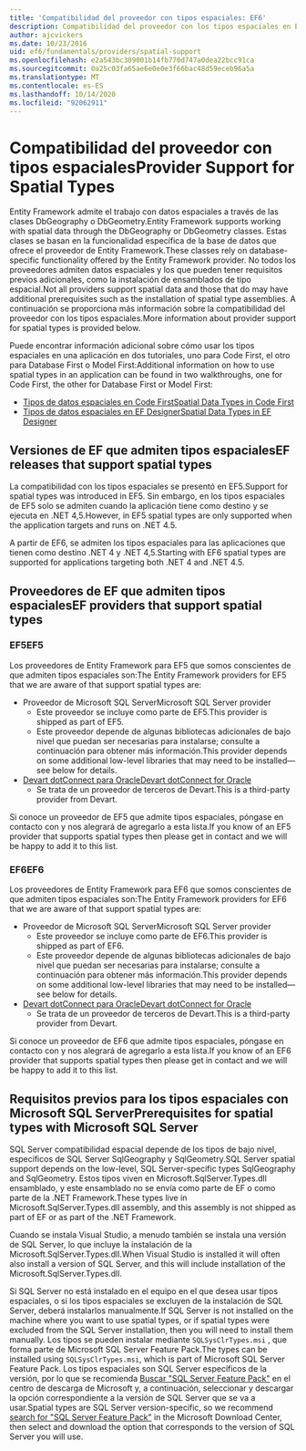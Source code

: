 ```yaml
---
title: 'Compatibilidad del proveedor con tipos espaciales: EF6'
description: Compatibilidad del proveedor con los tipos espaciales en Entity Framework 6
author: ajcvickers
ms.date: 10/23/2016
uid: ef6/fundamentals/providers/spatial-support
ms.openlocfilehash: e2a543bc309001b14fb770d747a0dea22bcc91ca
ms.sourcegitcommit: 0a25c03fa65ae6e0e0e3f66bac48d59eceb96a5a
ms.translationtype: MT
ms.contentlocale: es-ES
ms.lasthandoff: 10/14/2020
ms.locfileid: "92062911"
---
```

# <a name="provider-support-for-spatial-types"></a><span data-ttu-id="1f036-103">Compatibilidad del proveedor con tipos espaciales</span><span class="sxs-lookup"><span data-stu-id="1f036-103">Provider Support for Spatial Types</span></span>
<span data-ttu-id="1f036-104">Entity Framework admite el trabajo con datos espaciales a través de las clases DbGeography o DbGeometry.</span><span class="sxs-lookup"><span data-stu-id="1f036-104">Entity Framework supports working with spatial data through the DbGeography or DbGeometry classes.</span></span> <span data-ttu-id="1f036-105">Estas clases se basan en la funcionalidad específica de la base de datos que ofrece el proveedor de Entity Framework.</span><span class="sxs-lookup"><span data-stu-id="1f036-105">These classes rely on database-specific functionality offered by the Entity Framework provider.</span></span> <span data-ttu-id="1f036-106">No todos los proveedores admiten datos espaciales y los que pueden tener requisitos previos adicionales, como la instalación de ensamblados de tipo espacial.</span><span class="sxs-lookup"><span data-stu-id="1f036-106">Not all providers support spatial data and those that do may have additional prerequisites such as the installation of spatial type assemblies.</span></span> <span data-ttu-id="1f036-107">A continuación se proporciona más información sobre la compatibilidad del proveedor con los tipos espaciales.</span><span class="sxs-lookup"><span data-stu-id="1f036-107">More information about provider support for spatial types is provided below.</span></span>  

<span data-ttu-id="1f036-108">Puede encontrar información adicional sobre cómo usar los tipos espaciales en una aplicación en dos tutoriales, uno para Code First, el otro para Database First o Model First:</span><span class="sxs-lookup"><span data-stu-id="1f036-108">Additional information on how to use spatial types in an application can be found in two walkthroughs, one for Code First, the other for Database First or Model First:</span></span>  

- [<span data-ttu-id="1f036-109">Tipos de datos espaciales en Code First</span><span class="sxs-lookup"><span data-stu-id="1f036-109">Spatial Data Types in Code First</span></span>](xref:ef6/modeling/code-first/data-types/spatial)  
- [<span data-ttu-id="1f036-110">Tipos de datos espaciales en EF Designer</span><span class="sxs-lookup"><span data-stu-id="1f036-110">Spatial Data Types in EF Designer</span></span>](xref:ef6/modeling/designer/data-types/spatial)  

## <a name="ef-releases-that-support-spatial-types"></a><span data-ttu-id="1f036-111">Versiones de EF que admiten tipos espaciales</span><span class="sxs-lookup"><span data-stu-id="1f036-111">EF releases that support spatial types</span></span>  

<span data-ttu-id="1f036-112">La compatibilidad con los tipos espaciales se presentó en EF5.</span><span class="sxs-lookup"><span data-stu-id="1f036-112">Support for spatial types was introduced in EF5.</span></span> <span data-ttu-id="1f036-113">Sin embargo, en los tipos espaciales de EF5 solo se admiten cuando la aplicación tiene como destino y se ejecuta en .NET 4,5.</span><span class="sxs-lookup"><span data-stu-id="1f036-113">However, in EF5 spatial types are only supported when the application targets and runs on .NET 4.5.</span></span>  

<span data-ttu-id="1f036-114">A partir de EF6, se admiten los tipos espaciales para las aplicaciones que tienen como destino .NET 4 y .NET 4,5.</span><span class="sxs-lookup"><span data-stu-id="1f036-114">Starting with EF6 spatial types are supported for applications targeting both .NET 4 and .NET 4.5.</span></span>  

## <a name="ef-providers-that-support-spatial-types"></a><span data-ttu-id="1f036-115">Proveedores de EF que admiten tipos espaciales</span><span class="sxs-lookup"><span data-stu-id="1f036-115">EF providers that support spatial types</span></span>  

### <a name="ef5"></a><span data-ttu-id="1f036-116">EF5</span><span class="sxs-lookup"><span data-stu-id="1f036-116">EF5</span></span>  

<span data-ttu-id="1f036-117">Los proveedores de Entity Framework para EF5 que somos conscientes de que admiten tipos espaciales son:</span><span class="sxs-lookup"><span data-stu-id="1f036-117">The Entity Framework providers for EF5 that we are aware of that support spatial types are:</span></span>  

- <span data-ttu-id="1f036-118">Proveedor de Microsoft SQL Server</span><span class="sxs-lookup"><span data-stu-id="1f036-118">Microsoft SQL Server provider</span></span>  
    - <span data-ttu-id="1f036-119">Este proveedor se incluye como parte de EF5.</span><span class="sxs-lookup"><span data-stu-id="1f036-119">This provider is shipped as part of EF5.</span></span>  
    - <span data-ttu-id="1f036-120">Este proveedor depende de algunas bibliotecas adicionales de bajo nivel que puedan ser necesarias para instalarse; consulte a continuación para obtener más información.</span><span class="sxs-lookup"><span data-stu-id="1f036-120">This provider depends on some additional low-level libraries that may need to be installed—see below for details.</span></span>  
- [<span data-ttu-id="1f036-121">Devart dotConnect para Oracle</span><span class="sxs-lookup"><span data-stu-id="1f036-121">Devart dotConnect for Oracle</span></span>](https://www.devart.com/dotconnect/oracle/)  
    - <span data-ttu-id="1f036-122">Se trata de un proveedor de terceros de Devart.</span><span class="sxs-lookup"><span data-stu-id="1f036-122">This is a third-party provider from Devart.</span></span>  

<span data-ttu-id="1f036-123">Si conoce un proveedor de EF5 que admite tipos espaciales, póngase en contacto con y nos alegrará de agregarlo a esta lista.</span><span class="sxs-lookup"><span data-stu-id="1f036-123">If you know of an EF5 provider that supports spatial types then please get in contact and we will be happy to add it to this list.</span></span>  

### <a name="ef6"></a><span data-ttu-id="1f036-124">EF6</span><span class="sxs-lookup"><span data-stu-id="1f036-124">EF6</span></span>  

<span data-ttu-id="1f036-125">Los proveedores de Entity Framework para EF6 que somos conscientes de que admiten tipos espaciales son:</span><span class="sxs-lookup"><span data-stu-id="1f036-125">The Entity Framework providers for EF6 that we are aware of that support spatial types are:</span></span>  

- <span data-ttu-id="1f036-126">Proveedor de Microsoft SQL Server</span><span class="sxs-lookup"><span data-stu-id="1f036-126">Microsoft SQL Server provider</span></span>  
    - <span data-ttu-id="1f036-127">Este proveedor se incluye como parte de EF6.</span><span class="sxs-lookup"><span data-stu-id="1f036-127">This provider is shipped as part of EF6.</span></span>  
    - <span data-ttu-id="1f036-128">Este proveedor depende de algunas bibliotecas adicionales de bajo nivel que puedan ser necesarias para instalarse; consulte a continuación para obtener más información.</span><span class="sxs-lookup"><span data-stu-id="1f036-128">This provider depends on some additional low-level libraries that may need to be installed—see below for details.</span></span>  
- [<span data-ttu-id="1f036-129">Devart dotConnect para Oracle</span><span class="sxs-lookup"><span data-stu-id="1f036-129">Devart dotConnect for Oracle</span></span>](https://www.devart.com/dotconnect/oracle/)  
    - <span data-ttu-id="1f036-130">Se trata de un proveedor de terceros de Devart.</span><span class="sxs-lookup"><span data-stu-id="1f036-130">This is a third-party provider from Devart.</span></span>  

<span data-ttu-id="1f036-131">Si conoce un proveedor de EF6 que admite tipos espaciales, póngase en contacto con y nos alegrará de agregarlo a esta lista.</span><span class="sxs-lookup"><span data-stu-id="1f036-131">If you know of an EF6 provider that supports spatial types then please get in contact and we will be happy to add it to this list.</span></span>  

## <a name="prerequisites-for-spatial-types-with-microsoft-sql-server"></a><span data-ttu-id="1f036-132">Requisitos previos para los tipos espaciales con Microsoft SQL Server</span><span class="sxs-lookup"><span data-stu-id="1f036-132">Prerequisites for spatial types with Microsoft SQL Server</span></span>  

<span data-ttu-id="1f036-133">SQL Server compatibilidad espacial depende de los tipos de bajo nivel, específicos de SQL Server SqlGeography y SqlGeometry.</span><span class="sxs-lookup"><span data-stu-id="1f036-133">SQL Server spatial support depends on the low-level, SQL Server-specific types SqlGeography and SqlGeometry.</span></span> <span data-ttu-id="1f036-134">Estos tipos viven en Microsoft.SqlServer.Types.dll ensamblado, y este ensamblado no se envía como parte de EF o como parte de la .NET Framework.</span><span class="sxs-lookup"><span data-stu-id="1f036-134">These types live in Microsoft.SqlServer.Types.dll assembly, and this assembly is not shipped as part of EF or as part of the .NET Framework.</span></span>  

<span data-ttu-id="1f036-135">Cuando se instala Visual Studio, a menudo también se instala una versión de SQL Server, lo que incluye la instalación de la Microsoft.SqlServer.Types.dll.</span><span class="sxs-lookup"><span data-stu-id="1f036-135">When Visual Studio is installed it will often also install a version of SQL Server, and this will include installation of the Microsoft.SqlServer.Types.dll.</span></span>  

<span data-ttu-id="1f036-136">Si SQL Server no está instalado en el equipo en el que desea usar tipos espaciales, o si los tipos espaciales se excluyen de la instalación de SQL Server, deberá instalarlos manualmente.</span><span class="sxs-lookup"><span data-stu-id="1f036-136">If SQL Server is not installed on the machine where you want to use spatial types, or if spatial types were excluded from the SQL Server installation, then you will need to install them manually.</span></span> <span data-ttu-id="1f036-137">Los tipos se pueden instalar mediante `SQLSysClrTypes.msi` , que forma parte de Microsoft SQL Server Feature Pack.</span><span class="sxs-lookup"><span data-stu-id="1f036-137">The types can be installed using `SQLSysClrTypes.msi`, which is part of Microsoft SQL Server Feature Pack.</span></span> <span data-ttu-id="1f036-138">Los tipos espaciales son SQL Server específicos de la versión, por lo que se recomienda [Buscar "SQL Server Feature Pack"](https://www.microsoft.com/search/result.aspx?q=sql+server+feature+pack) en el centro de descarga de Microsoft y, a continuación, seleccionar y descargar la opción correspondiente a la versión de SQL Server que se va a usar.</span><span class="sxs-lookup"><span data-stu-id="1f036-138">Spatial types are SQL Server version-specific, so we recommend [search for "SQL Server Feature Pack"](https://www.microsoft.com/search/result.aspx?q=sql+server+feature+pack) in the Microsoft Download Center, then select and download the option that corresponds to the version of SQL Server you will use.</span></span>
